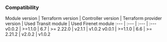 ### Compatibility
Module version | Terraform version | Controller version | Terraform provider version | Used Transit module | Used Firenet module
:--- | :--- | :--- | :---
v0.0.2 | >=1.1.0 | 6.7 | >= 2.22.0 | v2.1.1 | v1.0.2
v0.0.1 | >=1.1.0 | 6.6 | >= 2.21.2 | v2.0.2 | v1.0.2